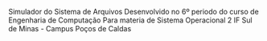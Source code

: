 Simulador do Sistema de Arquivos
Desenvolvido no 6º periodo do curso de Engenharia de Computação
Para materia de Sistema Operacional 2
IF Sul de Minas - Campus Poços de Caldas
